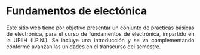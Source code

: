 #  Fundamentos de electónica
<div align='justify'>
Este sitio web tiene por objetivo presentar un conjunto de prácticas básicas de electrónica, para el curso de fundamentos de electrónica, impartido en la UPIIH (I.P.N.). Se incluye una introducción y se va complementando conforme avanzan las unidades en el transcurso del semestre.
</div>

```{tableofcontents}
```
